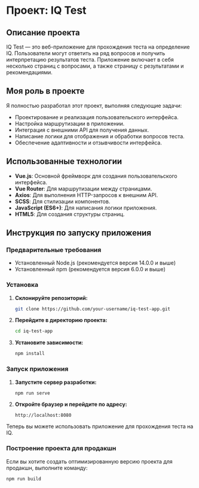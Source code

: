 # Проект: IQ Test

## Описание проекта

IQ Test — это веб-приложение для прохождения теста на определение IQ. Пользователи могут ответить на ряд вопросов и получить интерпретацию результатов теста. Приложение включает в себя несколько страниц с вопросами, а также страницу с результатами и рекомендациями.

## Моя роль в проекте

Я полностью разработал этот проект, выполняя следующие задачи:
- Проектирование и реализация пользовательского интерфейса.
- Настройка маршрутизации в приложении.
- Интеграция с внешними API для получения данных.
- Написание логики для отображения и обработки вопросов теста.
- Обеспечение адаптивности и отзывчивости интерфейса.

## Использованные технологии

- **Vue.js**: Основной фреймворк для создания пользовательского интерфейса.
- **Vue Router**: Для маршрутизации между страницами.
- **Axios**: Для выполнения HTTP-запросов к внешним API.
- **SCSS**: Для стилизации компонентов.
- **JavaScript (ES6+)**: Для написания логики приложения.
- **HTML5**: Для создания структуры страниц.

## Инструкция по запуску приложения

### Предварительные требования

- Установленный Node.js (рекомендуется версия 14.0.0 и выше)
- Установленный npm (рекомендуется версия 6.0.0 и выше)

### Установка

1. **Склонируйте репозиторий:**

    ```bash
    git clone https://github.com/your-username/iq-test-app.git
    ```

2. **Перейдите в директорию проекта:**

    ```bash
    cd iq-test-app
    ```

3. **Установите зависимости:**

    ```bash
    npm install
    ```

### Запуск приложения

1. **Запустите сервер разработки:**

    ```bash
    npm run serve
    ```

2. **Откройте браузер и перейдите по адресу:**

    ```
    http://localhost:8080
    ```

Теперь вы можете использовать приложение для прохождения теста на IQ.

### Построение проекта для продакшн

Если вы хотите создать оптимизированную версию проекта для продакшн, выполните команду:

```bash
npm run build
